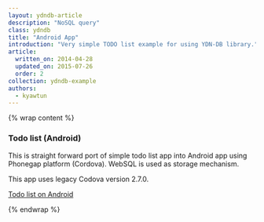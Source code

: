 ```yaml
---
layout: ydndb-article
description: "NoSQL query"
class: ydndb
title: "Android App"
introduction: "Very simple TODO list example for using YDN-DB library."
article:
  written_on: 2014-04-28
  updated_on: 2015-07-26
  order: 2
collection: ydndb-example
authors:
  - kyawtun
---
```


{% wrap content %}
 
### Todo list (Android)

This is straight forward port of simple todo list app into Android app using Phonegap platform (Cordova). WebSQL is used as storage mechanism.

This app uses legacy Codova version 2.7.0. 

[Todo list on Android](https://bitbucket.org/ytkyaw/android-todo/wiki/Home)
   
{% endwrap %}     